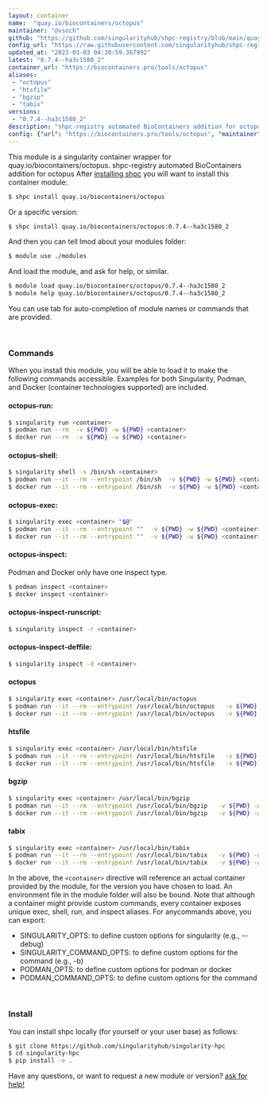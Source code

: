 ```yaml
---
layout: container
name:  "quay.io/biocontainers/octopus"
maintainer: "@vsoch"
github: "https://github.com/singularityhub/shpc-registry/blob/main/quay.io/biocontainers/octopus/container.yaml"
config_url: "https://raw.githubusercontent.com/singularityhub/shpc-registry/main/quay.io/biocontainers/octopus/container.yaml"
updated_at: "2023-03-03 04:30:59.367992"
latest: "0.7.4--ha3c1580_2"
container_url: "https://biocontainers.pro/tools/octopus"
aliases:
 - "octopus"
 - "htsfile"
 - "bgzip"
 - "tabix"
versions:
 - "0.7.4--ha3c1580_2"
description: "shpc-registry automated BioContainers addition for octopus"
config: {"url": "https://biocontainers.pro/tools/octopus", "maintainer": "@vsoch", "description": "shpc-registry automated BioContainers addition for octopus", "latest": {"0.7.4--ha3c1580_2": "sha256:342401712c1cb3f3e63fa01ab931a59bc1801ab75de95f1c2b3fb5b15d643db1"}, "tags": {"0.7.4--ha3c1580_2": "sha256:342401712c1cb3f3e63fa01ab931a59bc1801ab75de95f1c2b3fb5b15d643db1"}, "docker": "quay.io/biocontainers/octopus", "aliases": {"octopus": "/usr/local/bin/octopus", "htsfile": "/usr/local/bin/htsfile", "bgzip": "/usr/local/bin/bgzip", "tabix": "/usr/local/bin/tabix"}}
---
```


This module is a singularity container wrapper for quay.io/biocontainers/octopus.
shpc-registry automated BioContainers addition for octopus
After [installing shpc](#install) you will want to install this container module:


```bash
$ shpc install quay.io/biocontainers/octopus
```

Or a specific version:

```bash
$ shpc install quay.io/biocontainers/octopus:0.7.4--ha3c1580_2
```

And then you can tell lmod about your modules folder:

```bash
$ module use ./modules
```

And load the module, and ask for help, or similar.

```bash
$ module load quay.io/biocontainers/octopus/0.7.4--ha3c1580_2
$ module help quay.io/biocontainers/octopus/0.7.4--ha3c1580_2
```

You can use tab for auto-completion of module names or commands that are provided.

<br>

### Commands

When you install this module, you will be able to load it to make the following commands accessible.
Examples for both Singularity, Podman, and Docker (container technologies supported) are included.

#### octopus-run:

```bash
$ singularity run <container>
$ podman run --rm  -v ${PWD} -w ${PWD} <container>
$ docker run --rm  -v ${PWD} -w ${PWD} <container>
```

#### octopus-shell:

```bash
$ singularity shell -s /bin/sh <container>
$ podman run --it --rm --entrypoint /bin/sh  -v ${PWD} -w ${PWD} <container>
$ docker run --it --rm --entrypoint /bin/sh  -v ${PWD} -w ${PWD} <container>
```

#### octopus-exec:

```bash
$ singularity exec <container> "$@"
$ podman run --it --rm --entrypoint ""  -v ${PWD} -w ${PWD} <container> "$@"
$ docker run --it --rm --entrypoint ""  -v ${PWD} -w ${PWD} <container> "$@"
```

#### octopus-inspect:

Podman and Docker only have one inspect type.

```bash
$ podman inspect <container>
$ docker inspect <container>
```

#### octopus-inspect-runscript:

```bash
$ singularity inspect -r <container>
```

#### octopus-inspect-deffile:

```bash
$ singularity inspect -d <container>
```


#### octopus

```bash
$ singularity exec <container> /usr/local/bin/octopus
$ podman run --it --rm --entrypoint /usr/local/bin/octopus   -v ${PWD} -w ${PWD} <container> -c " $@"
$ docker run --it --rm --entrypoint /usr/local/bin/octopus   -v ${PWD} -w ${PWD} <container> -c " $@"
```


#### htsfile

```bash
$ singularity exec <container> /usr/local/bin/htsfile
$ podman run --it --rm --entrypoint /usr/local/bin/htsfile   -v ${PWD} -w ${PWD} <container> -c " $@"
$ docker run --it --rm --entrypoint /usr/local/bin/htsfile   -v ${PWD} -w ${PWD} <container> -c " $@"
```


#### bgzip

```bash
$ singularity exec <container> /usr/local/bin/bgzip
$ podman run --it --rm --entrypoint /usr/local/bin/bgzip   -v ${PWD} -w ${PWD} <container> -c " $@"
$ docker run --it --rm --entrypoint /usr/local/bin/bgzip   -v ${PWD} -w ${PWD} <container> -c " $@"
```


#### tabix

```bash
$ singularity exec <container> /usr/local/bin/tabix
$ podman run --it --rm --entrypoint /usr/local/bin/tabix   -v ${PWD} -w ${PWD} <container> -c " $@"
$ docker run --it --rm --entrypoint /usr/local/bin/tabix   -v ${PWD} -w ${PWD} <container> -c " $@"
```



In the above, the `<container>` directive will reference an actual container provided
by the module, for the version you have chosen to load. An environment file in the
module folder will also be bound. Note that although a container
might provide custom commands, every container exposes unique exec, shell, run, and
inspect aliases. For anycommands above, you can export:

 - SINGULARITY_OPTS: to define custom options for singularity (e.g., --debug)
 - SINGULARITY_COMMAND_OPTS: to define custom options for the command (e.g., -b)
 - PODMAN_OPTS: to define custom options for podman or docker
 - PODMAN_COMMAND_OPTS: to define custom options for the command

<br>

### Install

You can install shpc locally (for yourself or your user base) as follows:

```bash
$ git clone https://github.com/singularityhub/singularity-hpc
$ cd singularity-hpc
$ pip install -e .
```

Have any questions, or want to request a new module or version? [ask for help!](https://github.com/singularityhub/singularity-hpc/issues)